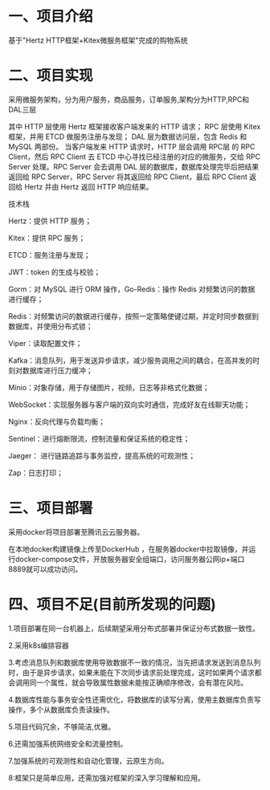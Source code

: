 # 一、项目介绍
 基于"Hertz HTTP框架+Kitex微服务框架"完成的购物系统
 # 二、项目实现
采用微服务架构，分为用户服务，商品服务，订单服务,架构分为HTTP,RPC和DAL三层

其中 HTTP 层使用 Hertz 框架接收客户端发来的 HTTP 请求；
RPC 层使用 Kitex 框架，并用 ETCD 做服务注册与发现；
DAL 层为数据访问层，包含 Redis 和 MySQL 两部份。
当客户端发来 HTTP 请求时，HTTP 层会调用 RPC层 的 RPC Client，然后 RPC Client 去 ETCD 中心寻找已经注册的对应的微服务，交给 RPC Server 处理。RPC Server 会去调用 DAL 层的数据库，数据库处理完毕后把结果返回给 RPC Server，RPC Server 将其返回给 RPC Client，最后 RPC Client 返回给 Hertz 并由 Hertz 返回 HTTP 响应结果。

技术栈

Hertz：提供 HTTP 服务；

Kitex：提供 RPC 服务；

ETCD：服务注册与发现；

JWT：token 的生成与校验；

Gorm：对 MySQL 进行 ORM 操作，Go-Redis：操作 Redis 对频繁访问的数据进行缓存；

Redis：对频繁访问的数据进行缓存，按照一定策略使键过期，并定时同步数据到数据库，并使用分布式锁；

Viper：读取配置文件；

Kafka：消息队列，用于发送异步请求，减少服务调用之间的耦合，在高并发的时刻对数据库进行压力缓冲；

Minio：对象存储，用于存储图片，视频，日志等非格式化数据；

WebSocket：实现服务器与客户端的双向实时通信，完成好友在线聊天功能；

Nginx：反向代理与负载均衡；

Sentinel：进行熔断限流，控制流量和保证系统的稳定性；

Jaeger： 进行链路追踪与事务监控，提高系统的可观测性；

Zap：日志打印；


# 三、项目部署
采用docker将项目部署至腾讯云云服务器。

在本地docker构建镜像上传至DockerHub ，在服务器docker中拉取镜像，并运行docker-compose文件，开放服务器安全组端口，访问服务器公网ip+端口8889就可以成功访问。

# 四、项目不足(目前所发现的问题)
1.项目部署在同一台机器上，后续期望采用分布式部署并保证分布式数据一致性。

2.采用k8s编排容器

3.考虑消息队列和数据库使用导致数据不一致的情况，当先把请求发送到消息队列时，由于是异步请求，如果未能在下次同步请求前处理完成，这时如果两个请求都会调用同一个属性，就会导致属性数据未能按正确顺序修改，会有潜在风险。

4.数据库性能与事务安全性还需优化，将数据库的读写分离，使用主数据库负责写操作，多个从数据库负责读操作。

5.项目代码冗余，不够简洁,优雅。

6.还需加强系统网络安全和流量控制。

7.加强系统的可观测性和自动化管理，云原生方向。

8:框架只是简单应用，还需加强对框架的深入学习理解和应用。